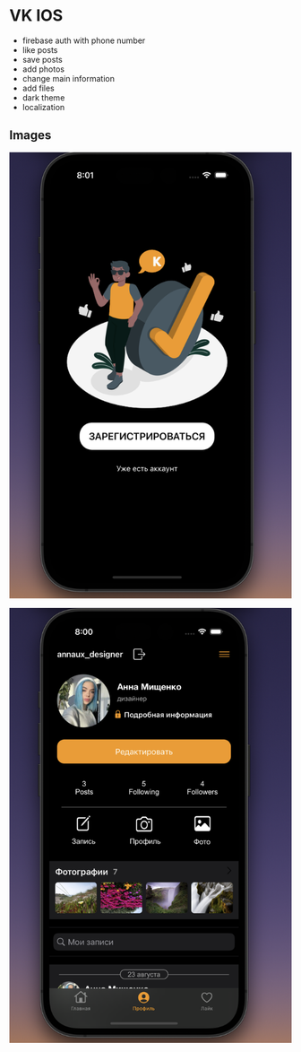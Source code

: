# VK IOS

- firebase auth with phone number
- like posts
- save posts
- add photos
- change main information
- add files
- dark theme
- localization

## Images

![auth](images/auth.png)

![profile](images/profile.png)



